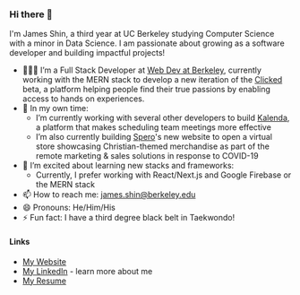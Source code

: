 ### Hi there 👋
I'm James Shin, a third year at UC Berkeley studying Computer Science with a minor in Data Science. I am passionate about growing as a software developer and building impactful projects!

- 🧑🏻‍🔧 I’m a Full Stack Developer at [Web Dev at Berkeley](https://webatberkeley.org), currently working with the MERN stack to develop a new iteration of the [Clicked](https://clicked.com/) beta, a platform helping people find their true passions by enabling access to hands on experiences.
- 🔭 In my own time:
  - I’m currently working with several other developers to build [Kalenda](https://kalenda.io/), a platform that makes scheduling team meetings more effective
  - I’m also currently building [Spero](https://shopspero.org)'s new website to open a virtual store showcasing Christian-themed merchandise as part of the remote marketing & sales solutions in response to COVID-19
- 🌱 I’m excited about learning new stacks and frameworks:
  - Currently, I prefer working with React/Next.js and Google Firebase or the MERN stack
- 📫 How to reach me: james.shin@berkeley.edu
- 😄 Pronouns: He/Him/His
- ⚡ Fun fact: I have a third degree black belt in Taekwondo! 

#### Links 
- [My Website](https://jamesshin.xyz/)
- [My LinkedIn](https://www.linkedin.com/in/jamesjungmin) - learn more about me
- [My Resume](https://drive.google.com/file/d/1IrON4AJaMXGXoaJAsJb-q3x1o0ullmHG/view?usp=sharing)
